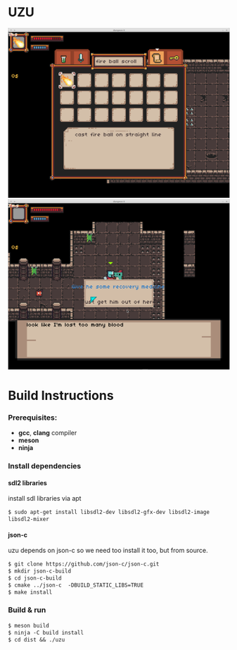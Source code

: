# UZU
![scr1](screenshot-1.png)
![scr2](screenshot-2.png)
#  Build Instructions
###  Prerequisites: 
* **gcc**, **clang** compiler 
* **meson**
* **ninja**
### Install dependencies

#### sdl2 libraries
install sdl libraries via apt
```
$ sudo apt-get install libsdl2-dev libsdl2-gfx-dev libsdl2-image libsdl2-mixer
```
#### json-c
uzu depends on json-c so we need too install it too, but from source.
```
$ git clone https://github.com/json-c/json-c.git
$ mkdir json-c-build
$ cd json-c-build
$ cmake ../json-c  -DBUILD_STATIC_LIBS=TRUE
$ make install
```
### Build & run
```
$ meson build
$ ninja -C build install
$ cd dist && ./uzu
```

